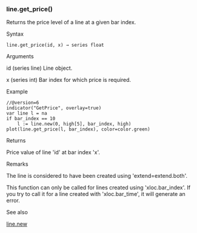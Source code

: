 ### line.get\_price()

Returns the price level of a line at a given bar index.

Syntax

```
line.get_price(id, x) → series float
```

Arguments

id (series line) Line object.

x (series int) Bar index for which price is required.

Example

```
//@version=6  
indicator("GetPrice", overlay=true)  
var line l = na  
if bar_index == 10  
    l := line.new(0, high[5], bar_index, high)  
plot(line.get_price(l, bar_index), color=color.green)
```

Returns

Price value of line 'id' at bar index 'x'.

Remarks

The line is considered to have been created using 'extend=extend.both'.

This function can only be called for lines created using 'xloc.bar\_index'. If you try to call it for a line created with 'xloc.bar\_time', it will generate an error.

See also

[line.new](#fun_line.new)
